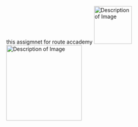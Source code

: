 this assigmnet for route accademy 
<img src="https://github.com/user-attachments/assets/e7ac9271-83af-4136-a061-5881887b8d40" alt="Description of Image" width="100">
<img src="https://github.com/user-attachments/assets/2acf9742-fae4-4665-9ffa-0128082acd45" alt="Description of Image" width="200">

